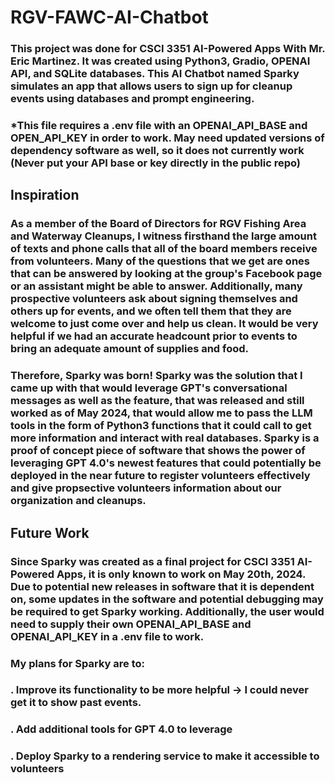 # RGV-FAWC-AI-Chatbot

### This project was done for CSCI 3351 AI-Powered Apps With Mr. Eric Martinez. It was created using Python3, Gradio, OPENAI API, and SQLite databases. This AI Chatbot named Sparky simulates an app that allows users to sign up for cleanup events using databases and prompt engineering.
### *This file requires a .env file with an OPENAI_API_BASE and OPEN_API_KEY in order to work. May need updated versions of dependency software as well, so it does not currently work (Never put your API base or key directly in the public repo)

## Inspiration

### As a member of the Board of Directors for RGV Fishing Area and Waterway Cleanups, I witness firsthand the large amount of texts and phone calls that all of the board members receive from volunteers. Many of the questions that we get are ones that can be answered by looking at the group's Facebook page or an assistant might be able to answer. Additionally, many prospective volunteers ask about signing themselves and others up for events, and we often tell them that they are welcome to just come over and help us clean. It would be very helpful if we had an accurate headcount prior to events to bring an adequate amount of supplies and food. 

### Therefore, Sparky was born! Sparky was the solution that I came up with that would leverage GPT's conversational messages as well as the feature, that was released and still worked as of May 2024, that would allow me to pass the LLM tools in the form of Python3 functions that it could call to get more information and interact with real databases. Sparky is a proof of concept piece of software that shows the power of leveraging GPT 4.0's newest features that could potentially be deployed in the near future to register volunteers effectively and give propsective volunteers information about our organization and cleanups.


## Future Work

### Since Sparky was created as a final project for CSCI 3351 AI-Powered Apps, it is only known to work on May 20th, 2024. Due to potential new releases in software that it is dependent on, some updates in the software and potential debugging may be required to get Sparky working. Additionally, the user would need to supply their own OPENAI_API_BASE and OPENAI_API_KEY in a .env file to work. 

### My plans for Sparky are to:

### . Improve its functionality to be more helpful -> I could never get it to show past events.

### . Add additional tools for GPT 4.0 to leverage

### . Deploy Sparky to a rendering service to make it accessible to volunteers



